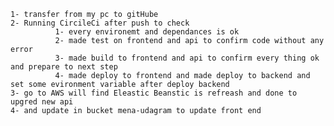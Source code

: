     1- transfer from my pc to gitHube
    2- Running CircileCi after push to check 
              1- every environemt and dependances is ok 
              2- made test on frontend and api to confirm code without any error
              3- made build to frontend and api to confirm every thing ok and prepare to next step
              4- made deploy to frontend and made deploy to backend and set some evironment variable after deploy backend
    3- go to AWS will find Eleastic Beanstic is refreash and done to upgred new api 
    4- and update in bucket mena-udagram to update front end 